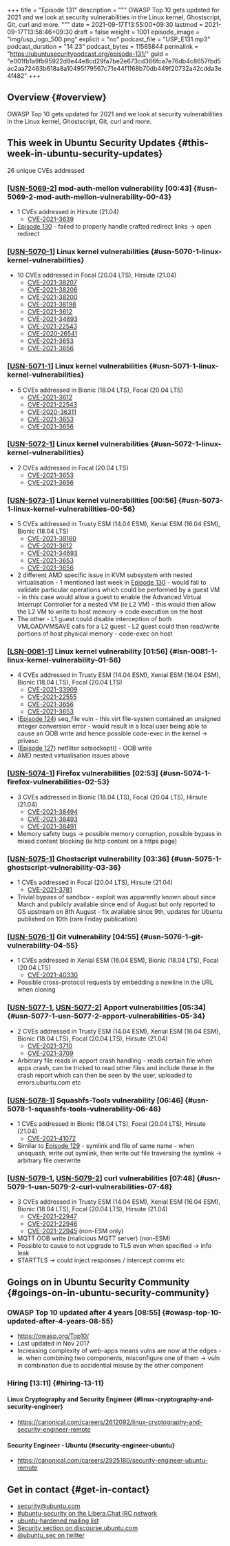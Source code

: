 +++
title = "Episode 131"
description = """
  OWASP Top 10 gets updated for 2021 and we look at security vulnerabilities
  in the Linux kernel, Ghostscript, Git, curl and more.
  """
date = 2021-09-17T13:55:00+09:30
lastmod = 2021-09-17T13:58:46+09:30
draft = false
weight = 1001
episode_image = "img/usp_logo_500.png"
explicit = "no"
podcast_file = "USP_E131.mp3"
podcast_duration = "14:23"
podcast_bytes = 11565844
permalink = "https://ubuntusecuritypodcast.org/episode-131/"
guid = "e001fb1a9fb95922d8e44e8cd29fa7be2e673cd366fca7e76db4c8657fbd5ac2aa72463b618a8a10495f79567c71e44f1168b70db449f20732a42cdda3e4f482"
+++

## Overview {#overview}

OWASP Top 10 gets updated for 2021 and we look at security vulnerabilities
in the Linux kernel, Ghostscript, Git, curl and more.


## This week in Ubuntu Security Updates {#this-week-in-ubuntu-security-updates}

26 unique CVEs addressed


### [[USN-5069-2](https://ubuntu.com/security/notices/USN-5069-2)] mod-auth-mellon vulnerability [00:43] {#usn-5069-2-mod-auth-mellon-vulnerability-00-43}

-   1 CVEs addressed in Hirsute (21.04)
    -   [CVE-2021-3639](https://ubuntu.com/security/CVE-2021-3639)
-   [Episode 130](https://ubuntusecuritypodcast.org/episode-130/) - failed to properly handle crafted redirect links -> open
    redirect


### [[USN-5070-1](https://ubuntu.com/security/notices/USN-5070-1)] Linux kernel vulnerabilities {#usn-5070-1-linux-kernel-vulnerabilities}

-   10 CVEs addressed in Focal (20.04 LTS), Hirsute (21.04)
    -   [CVE-2021-38207](https://ubuntu.com/security/CVE-2021-38207)
    -   [CVE-2021-38206](https://ubuntu.com/security/CVE-2021-38206)
    -   [CVE-2021-38200](https://ubuntu.com/security/CVE-2021-38200)
    -   [CVE-2021-38198](https://ubuntu.com/security/CVE-2021-38198)
    -   [CVE-2021-3612](https://ubuntu.com/security/CVE-2021-3612)
    -   [CVE-2021-34693](https://ubuntu.com/security/CVE-2021-34693)
    -   [CVE-2021-22543](https://ubuntu.com/security/CVE-2021-22543)
    -   [CVE-2020-26541](https://ubuntu.com/security/CVE-2020-26541)
    -   [CVE-2021-3653](https://ubuntu.com/security/CVE-2021-3653)
    -   [CVE-2021-3656](https://ubuntu.com/security/CVE-2021-3656)


### [[USN-5071-1](https://ubuntu.com/security/notices/USN-5071-1)] Linux kernel vulnerabilities {#usn-5071-1-linux-kernel-vulnerabilities}

-   5 CVEs addressed in Bionic (18.04 LTS), Focal (20.04 LTS)
    -   [CVE-2021-3612](https://ubuntu.com/security/CVE-2021-3612)
    -   [CVE-2021-22543](https://ubuntu.com/security/CVE-2021-22543)
    -   [CVE-2020-36311](https://ubuntu.com/security/CVE-2020-36311)
    -   [CVE-2021-3653](https://ubuntu.com/security/CVE-2021-3653)
    -   [CVE-2021-3656](https://ubuntu.com/security/CVE-2021-3656)


### [[USN-5072-1](https://ubuntu.com/security/notices/USN-5072-1)] Linux kernel vulnerabilities {#usn-5072-1-linux-kernel-vulnerabilities}

-   2 CVEs addressed in Focal (20.04 LTS)
    -   [CVE-2021-3653](https://ubuntu.com/security/CVE-2021-3653)
    -   [CVE-2021-3656](https://ubuntu.com/security/CVE-2021-3656)


### [[USN-5073-1](https://ubuntu.com/security/notices/USN-5073-1)] Linux kernel vulnerabilities [00:56] {#usn-5073-1-linux-kernel-vulnerabilities-00-56}

-   5 CVEs addressed in Trusty ESM (14.04 ESM), Xenial ESM (16.04 ESM), Bionic (18.04 LTS)
    -   [CVE-2021-38160](https://ubuntu.com/security/CVE-2021-38160)
    -   [CVE-2021-3612](https://ubuntu.com/security/CVE-2021-3612)
    -   [CVE-2021-34693](https://ubuntu.com/security/CVE-2021-34693)
    -   [CVE-2021-3653](https://ubuntu.com/security/CVE-2021-3653)
    -   [CVE-2021-3656](https://ubuntu.com/security/CVE-2021-3656)
-   2 different AMD specific issue in KVM subsystem with nested
    virtualisation - 1 mentioned last week in [Episode 130](https://ubuntusecuritypodcast.org/episode-130/) - would fail to
    validate particular operations which could be performed by a guest VM -
    in this case would allow a guest to enable the Advanced Virtual Interrupt
    Controller for a nested VM (ie L2 VM) - this would then allow the L2 VM
    to write to host memory -> code execution on the host
-   The other - L1 guest could disable interception of both VMLOAD/VMSAVE
    calls for a L2 guest - L2 guest could then read/write portions of host
    physical memory - code-exec on host


### [[LSN-0081-1](https://ubuntu.com/security/notices/LSN-0081-1)] Linux kernel vulnerability [01:56] {#lsn-0081-1-linux-kernel-vulnerability-01-56}

-   4 CVEs addressed in Trusty ESM (14.04 ESM), Xenial ESM (16.04 ESM), Bionic (18.04 LTS), Focal (20.04 LTS)
    -   [CVE-2021-33909](https://ubuntu.com/security/CVE-2021-33909)
    -   [CVE-2021-22555](https://ubuntu.com/security/CVE-2021-22555)
    -   [CVE-2021-3656](https://ubuntu.com/security/CVE-2021-3656)
    -   [CVE-2021-3653](https://ubuntu.com/security/CVE-2021-3653)
-   ([Episode 124](https://ubuntusecuritypodcast.org/episode-124/)) seq_file vuln - this virt file-system contained an unsigned integer
    conversion error - would result in a local user being able to cause an
    OOB write and hence possible code-exec in the kernel -> privesc
-   ([Episode 127](https://ubuntusecuritypodcast.org/episode-127/)) netfilter setsockopt() - OOB write
-   AMD nested virtualisation issues above


### [[USN-5074-1](https://ubuntu.com/security/notices/USN-5074-1)] Firefox vulnerabilities [02:53] {#usn-5074-1-firefox-vulnerabilities-02-53}

-   3 CVEs addressed in Bionic (18.04 LTS), Focal (20.04 LTS), Hirsute (21.04)
    -   [CVE-2021-38494](https://ubuntu.com/security/CVE-2021-38494)
    -   [CVE-2021-38493](https://ubuntu.com/security/CVE-2021-38493)
    -   [CVE-2021-38491](https://ubuntu.com/security/CVE-2021-38491)
-   Memory safety bugs -> possible memory corruption, possible bypass in
    mixed content blocking (ie http content on a https page)


### [[USN-5075-1](https://ubuntu.com/security/notices/USN-5075-1)] Ghostscript vulnerability [03:36] {#usn-5075-1-ghostscript-vulnerability-03-36}

-   1 CVEs addressed in Focal (20.04 LTS), Hirsute (21.04)
    -   [CVE-2021-3781](https://ubuntu.com/security/CVE-2021-3781)
-   Trivial bypass of sandbox - exploit was apparently known about since
    March and publicly available since end of August but only reported to GS
    upstream on 8th August - fix available since 9th, updates for Ubuntu
    published on 10th (rare Friday publication)


### [[USN-5076-1](https://ubuntu.com/security/notices/USN-5076-1)] Git vulnerability [04:55] {#usn-5076-1-git-vulnerability-04-55}

-   1 CVEs addressed in Xenial ESM (16.04 ESM), Bionic (18.04 LTS), Focal (20.04 LTS)
    -   [CVE-2021-40330](https://ubuntu.com/security/CVE-2021-40330)
-   Possible cross-protocol requests by embedding a newline in the URL when
    cloning


### [[USN-5077-1](https://ubuntu.com/security/notices/USN-5077-1), [USN-5077-2](https://ubuntu.com/security/notices/USN-5077-2)] Apport vulnerabilities [05:34] {#usn-5077-1-usn-5077-2-apport-vulnerabilities-05-34}

-   2 CVEs addressed in Trusty ESM (14.04 ESM), Xenial ESM (16.04 ESM), Bionic (18.04 LTS), Focal (20.04 LTS), Hirsute (21.04)
    -   [CVE-2021-3710](https://ubuntu.com/security/CVE-2021-3710)
    -   [CVE-2021-3709](https://ubuntu.com/security/CVE-2021-3709)
-   Arbitrary file reads in apport crash handling - reads certain file when
    apps crash, can be tricked to read other files and include these in the
    crash report which can then be seen by the user, uploaded to
    errors.ubuntu.com etc


### [[USN-5078-1](https://ubuntu.com/security/notices/USN-5078-1)] Squashfs-Tools vulnerability [06:46] {#usn-5078-1-squashfs-tools-vulnerability-06-46}

-   1 CVEs addressed in Bionic (18.04 LTS), Focal (20.04 LTS), Hirsute (21.04)
    -   [CVE-2021-41072](https://ubuntu.com/security/CVE-2021-41072)
-   Similar to [Episode 129](https://ubuntusecuritypodcast.org/episode-129/) - symlink and file of same name - when unsquash,
    write out symlink, then write out file traversing the symlink ->
    arbitrary file overwrite


### [[USN-5079-1](https://ubuntu.com/security/notices/USN-5079-1), [USN-5079-2](https://ubuntu.com/security/notices/USN-5079-2)] curl vulnerabilities [07:48] {#usn-5079-1-usn-5079-2-curl-vulnerabilities-07-48}

-   3 CVEs addressed in Trusty ESM (14.04 ESM), Xenial ESM (16.04 ESM), Bionic (18.04 LTS), Focal (20.04 LTS), Hirsute (21.04)
    -   [CVE-2021-22947](https://ubuntu.com/security/CVE-2021-22947)
    -   [CVE-2021-22946](https://ubuntu.com/security/CVE-2021-22946)
    -   [CVE-2021-22945](https://ubuntu.com/security/CVE-2021-22945) (non-ESM only)
-   MQTT OOB write (malicious MQTT server) (non-ESM)
-   Possible to cause to not upgrade to TLS even when specified -> info leak
-   STARTTLS -> could inject responses / intercept comms etc


## Goings on in Ubuntu Security Community {#goings-on-in-ubuntu-security-community}


### OWASP Top 10 updated after 4 years [08:55] {#owasp-top-10-updated-after-4-years-08-55}

-   <https://owasp.org/Top10/>
-   Last updated in Nov 2017
-   Increasing complexity of web-apps means vulns are now at the edges -
    ie. when combining two components, misconfigure one of them -> vuln in
    combination due to accidential misuse by the other component


### Hiring [13:11] {#hiring-13-11}


#### Linux Cryptography and Security Engineer {#linux-cryptography-and-security-engineer}

-   <https://canonical.com/careers/2612092/linux-cryptography-and-security-engineer-remote>


#### Security Engineer - Ubuntu {#security-engineer-ubuntu}

-   <https://canonical.com/careers/2925180/security-engineer-ubuntu-remote>


## Get in contact {#get-in-contact}

-   [security@ubuntu.com](mailto:security@ubuntu.com)
-   [#ubuntu-security on the Libera.Chat IRC network](https://libera.chat)
-   [ubuntu-hardened mailing list](https://lists.ubuntu.com/mailman/listinfo/ubuntu-hardened)
-   [Security section on discourse.ubuntu.com](https://discourse.ubuntu.com/c/security)
-   [@ubuntu\_sec on twitter](https://twitter.com/ubuntu%5Fsec)
